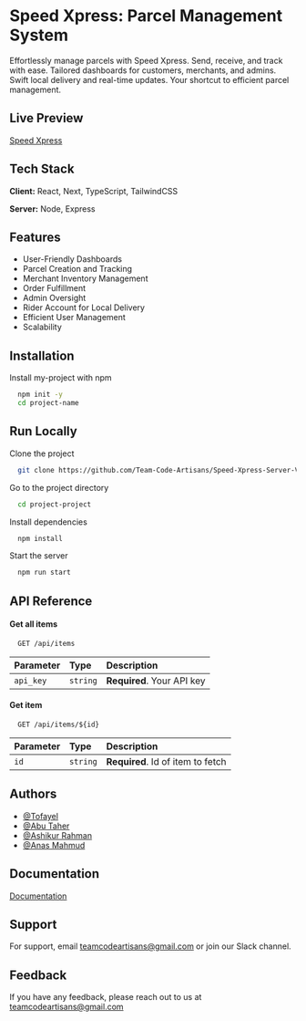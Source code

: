 
# Speed Xpress: Parcel Management System

Effortlessly manage parcels with Speed Xpress. Send, receive, and track with ease. Tailored dashboards for customers, merchants, and admins. Swift local delivery and real-time updates. Your shortcut to efficient parcel management.


## Live Preview

[Speed Xpress](speed-xpress-server.vercel.app)

## Tech Stack

**Client:** React, Next, TypeScript, TailwindCSS

**Server:** Node, Express

## Features

- User-Friendly Dashboards
- Parcel Creation and Tracking
- Merchant Inventory Management
- Order Fulfillment
- Admin Oversight
- Rider Account for Local Delivery
- Efficient User Management
- Scalability


## Installation

Install my-project with npm

```bash
  npm init -y
  cd project-name
```
    
## Run Locally

Clone the project

```bash
  git clone https://github.com/Team-Code-Artisans/Speed-Xpress-Server-V2.git
```

Go to the project directory

```bash
  cd project-project
```

Install dependencies

```bash
  npm install
```

Start the server

```bash
  npm run start
```


## API Reference

#### Get all items

```http
  GET /api/items
```

| Parameter | Type     | Description                |
| :-------- | :------- | :------------------------- |
| `api_key` | `string` | **Required**. Your API key |

#### Get item

```http
  GET /api/items/${id}
```

| Parameter | Type     | Description                       |
| :-------- | :------- | :-------------------------------- |
| `id`      | `string` | **Required**. Id of item to fetch |



## Authors

- [@Tofayel](https://www.github.com/Tofayel-stack)
- [@Abu Taher](https://www.github.com/writerabutaher)
- [@Ashikur Rahman](https://www.github.com/ashikur540)
- [@Anas Mahmud](https://www.github.com/anas-mahmud)


## Documentation

[Documentation](https://docs.google.com/document/d/1QVaNc4gVsEAPvAsBPO9Rjr3sb31Y1o0-RIxc3xMgFIo/edit?usp=sharing)


## Support

For support, email teamcodeartisans@gmail.com or join our Slack channel.


## Feedback

If you have any feedback, please reach out to us at teamcodeartisans@gmail.com


